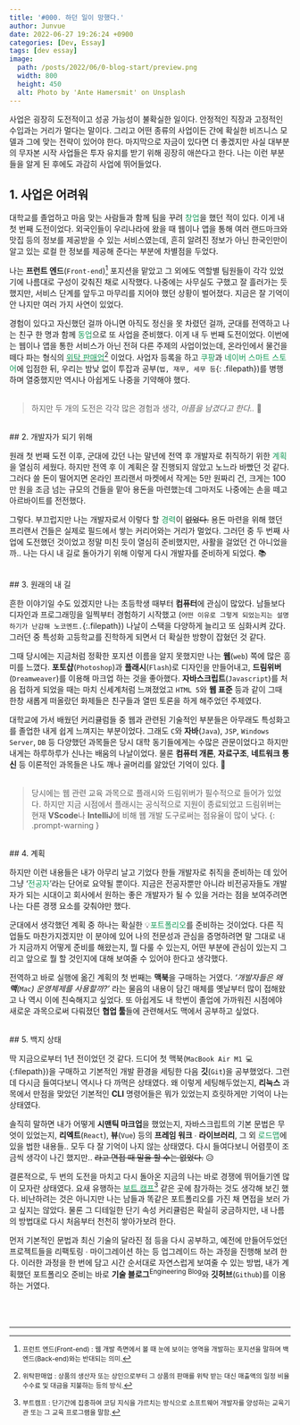 ```yaml
---
title: '#000. 하던 일이 망했다.'
author: Junvue
date: 2022-06-27 19:26:24 +0900
categories: [Dev, Essay]
tags: [dev essay]
image:
  path: /posts/2022/06/0-blog-start/preview.png
  width: 800
  height: 450
  alt: Photo by 'Ante Hamersmit' on Unsplash
---
```


사업은 굉장히 도전적이고 성공 가능성이 불확실한 일이다. 안정적인 직장과 고정적인 수입과는 거리가 멀다는 말이다. 그리고 어떤 종류의 사업이든 간에 확실한 비즈니스 모델과 그에 맞는 전략이 있어야 한다. 마지막으로 자금이 있다면 더 좋겠지만 사실 대부분의 무자본 시작 사업들은 투자 유치를 받기 위해 굉장히 애쓴다고 한다. 나는 이런 부분들을 알게 된 후에도 과감히 사업에 뛰어들었다.

## 1. 사업은 어려워

대학교를 졸업하고 마음 맞는 사람들과 함께 팀을 꾸려 <font color="#159957">창업</font>을 했던 적이 있다. 이게 내 첫 번째 도전이었다. 외국인들이 우리나라에 왔을 때 웹이나 앱을 통해 여러 랜드마크와 맛집 등의 정보를 제공받을 수 있는 서비스였는데, 흔히 알려진 정보가 아닌 한국인만이 알고 있는 로컬 한 정보를 제공해 준다는 부분에 차별점을 두었다.

나는 **프런트 엔드**(`Front-end`)[^fnt1] 포지션을 맡았고 그 외에도 역할별 팀원들이 각각 있었기에 나름대로 구성이 갖춰진 채로 시작했다. 나중에는 사무실도 구했고 잘 흘러가는 듯했지만, 서비스 단계를 앞두고 마무리를 지어야 했던 상황이 벌어졌다. 지금은 잘 기억이 안 나지만 여러 가지 사연이 있었다.

경험이 있다고 자신했던 걸까 아니면 아직도 정신을 못 차렸던 걸까, 군대를 전역하고 나는 친구 한 명과 함께 <font color="#159957">동업</font>으로 또 사업을 준비했다. 이게 내 두 번째 도전이었다. 이번에는 웹이나 앱을 통한 서비스가 아닌 전혀 다른 주제의 사업이었는데, 온라인에서 물건을 떼다 파는 형식의 <u><font color="#159957">위탁 판매업</font></u>[^fnt2] 이었다. 사업자 등록을 하고 <font color="#159957">쿠팡</font>과 <font color="#159957">네이버 스마트 스토어</font>에 입점한 뒤, 우리는 밤낮 없이 투잡과 공부(`법, 재무, 세무 등`{: .filepath})를 병행하며 열중했지만 역시나 아쉽게도 나중을 기약해야 했다.
<br /><br />

> 하지만 두 개의 도전은 각각 많은 경험과 생각, _아픔을 남겼다고 한다.._ 🥲

<br />
## 2. 개발자가 되기 위해

원래 첫 번째 도전 이후, 군대에 갔던 나는 말년에 전역 후 개발자로 취직하기 위한 <font color="#159957">계획</font>을 열심히 세웠다. 하지만 전역 후 이 계획은 잘 진행되지 않았고 노느라 바빴던 것 같다. 그러다 쓸 돈이 떨어지면 온라인 프리랜서 마켓에서 작게는 5만 원짜리 건, 크게는 100만 원을 조금 넘는 규모의 건들을 맡아 용돈을 마련했는데 그마저도 나중에는 손을 떼고 아르바이트를 전전했다.

그렇다. 부끄럽지만 나는 개발자로서 이렇다 할 <font color="#159957">경력</font>이 ~~없었다.~~ 용돈 마련을 위해 했던 프리랜서 건들은 실제로 필드에서 쌓는 커리어와는 거리가 멀었다. 그러던 중 두 번째 사업에 도전했던 것이었고 정말 미친 듯이 열심히 준비했지만, 사활을 걸었던 건 아니었을까.. 나는 다시 내 길로 돌아가기 위해 이렇게 다시 개발자를 준비하게 되었다. 📚

<br />
## 3. 원래의 내 길

흔한 이야기일 수도 있겠지만 나는 초등학생 때부터 **컴퓨터**에 관심이 많았다. 남들보다 디자인과 프로그래밍을 일찍부터 경험하기 시작했고 (`어떤 이유로 그렇게 되었는지는 설명하기가 난감해 노코멘트.`{:.filepath}) 나날이 스택을 다양하게 늘리고 또 심화시켜 갔다. 그러던 중 특성화 고등학교를 진학하게 되면서 더 확실한 방향이 잡혔던 것 같다.

그때 당시에는 지금처럼 정확한 포지션 이름을 알지 못했지만 나는 **웹**(`web`) 쪽에 많은 흥미를 느꼈다. **포토샵**(`Photoshop`)과 **플래시**(`Flash`)로 디자인을 만들어내고, **드림위버**(`Dreamweaver`)를 이용해 마크업 하는 것을 좋아했다. **자바스크립트**(`Javascript`)를 처음 접하게 되었을 때는 마치 신세계처럼 느껴졌었고 `HTML 5`와 **웹 표준** 등과 같이 그때 한창 새롭게 떠올랐던 화제들은 친구들과 열띤 토론을 하게 해주었던 주제였다.

대학교에 가서 배웠던 커리큘럼들 중 웹과 관련된 기술적인 부분들은 아무래도 특성화고를 졸업한 내게 쉽게 느껴지는 부분이었다. 그래도 `C`와 **자바**(`Java`), `JSP`, `Windows Server`, `DB` 등 다양했던 과목들은 당시 대학 동기들에게는 수많은 관문이었다고 하지만 내게는 하루하루가 신나는 배움의 나날이었다. 물론 **컴퓨터 개론**, **자료구조**, **네트워크 통신** 등 이론적인 과목들은 나도 깨나 골머리를 앓았던 기억이 있다. 🤮
<br /><br />

> 당시에는 웹 관련 교육 과목으로 플래시와 드림위버가 필수적으로 들어가 있었다. 하지만 지금 시점에서 플래시는 공식적으로 지원이 종료되었고 드림위버는 현재 **VScode**나 **IntelliJ**에 비해 웹 개발 도구로써는 점유율이 많이 낮다.
{: .prompt-warning }
<br />
## 4. 계획

하지만 이런 내용들은 내가 아무리 날고 기었다 한들 개발자로 취직을 준비하는 데 있어 그냥 ‘<font color="#159957">전공자</font>’라는 단어로 요약될 뿐이다. 지금은 전공자뿐만 아니라 비전공자들도 개발자가 되는 시대이고 회사에서 원하는 좋은 개발자가 될 수 있을 거라는 점을 보여주려면 나는 다른 경쟁 요소를 갖춰야만 했다.

군대에서 생각했던 계획 중 하나는 확실한 💡<font color="#159957">포트폴리오</font>를 준비하는 것이었다. 다른 직업들도 마찬가지겠지만 이 분야에 있어 나의 전문성과 관심을 증명하려면 말 그대로 내가 지금까지 어떻게 준비를 해왔는지, 뭘 다룰 수 있는지, 어떤 부분에 관심이 있는지 그리고 앞으로 뭘 할 것인지에 대해 보여줄 수 있어야 한다고 생각했다.

전역하고 바로 실행에 옮긴 계획의 첫 번째는 **맥북**을 구매하는 거였다. _‘개발자들은 왜 **맥**(`Mac`) 운영체제를 사용할까?’_ 라는 물음의 내용이 담긴 매체를 옛날부터 많이 접해왔고 나 역시 이에 친숙해지고 싶었다. 또 아쉽게도 내 학번이 졸업에 가까워진 시점에야 새로운 과목으로써 다뤄졌던 **협업 툴**들에 관련해서도 맥에서 공부하고 싶었다.

<br />
## 5. 백지 상태

딱 지금으로부터 1년 전이었던 것 같다. 드디어 첫 맥북(`MacBook Air M1 💻`{:filepath})을 구매하고 기본적인 개발 환경을 세팅한 다음 **깃**(`Git`)을 공부했었다. 그런데 다시금 들여다보니 역시나 다 까먹은 상태였다. 왜 이렇게 세팅해두었는지, **리눅스** 과목에서 만점을 맞았던 기본적인 **CLI** 명령어들은 뭐가 있었는지 흐릿하게만 기억이 나는 상태였다.

솔직히 말하면 내가 어떻게 **시맨틱 마크업**을 했었는지, 자바스크립트의 기본 문법은 무엇이 있었는지, **리엑트**(`React`), **뷰**(`Vue`) 등의 **프레임 워크** ∙ **라이브러리**, 그 외 <font color="#159957">로드맵</font>에 있을 법한 내용들.. 모두 다 잘 기억이 나지 않는 상태였다. 다시 들여다보니 어렴풋이 조금씩 생각이 나긴 했지만.. ~~라고 면접 때 말을 할 수는 없었다.~~ 😥

결론적으로, 두 번의 도전을 마치고 다시 돌아온 지금의 나는 바로 경쟁에 뛰어들기엔 많이 모자란 상태였다. 요새 유행하는 <u><font color="#159957">부트 캠프</font></u>[^fnt3] 같은 곳에 참가하는 것도 생각해 보긴 했다. 비난하려는 것은 아니지만 나는 남들과 똑같은 포트폴리오를 가진 채 면접을 보러 가고 싶지는 않았다. 물론 그 디테일한 단기 속성 커리큘럼은 확실히 궁금하지만, 내 나름의 방법대로 다시 처음부터 천천히 쌓아가보려 한다.

먼저 기본적인 문법과 최신 기술의 달라진 점 등을 다시 공부하고, 예전에 만들어두었던 프로젝트들을 리팩토링 ∙ 마이그레이션 하는 등 업그레이드 하는 과정을 진행해 보려 한다. 이러한 과정을 한 번에 담고 시간 순서대로 자연스럽게 보여줄 수 있는 방법, 내가 계획했던 포트폴리오 준비는 바로 **기술 블로그**<sup>Engineering Blog</sup>와 **깃허브**(`Github`)를 이용하는 거였다.
<br /><br /><br /><br />

---
[^fnt1]: <small>프런트 엔드(Front-end) : 웹 개발 측면에서 볼 때 눈에 보이는 영역을 개발하는 포지션을 말하며 백 엔드(Back-end)와는 반대되는 의미.</small>
[^fnt2]: <small>위탁판매업 : 상품의 생산자 또는 상인으로부터 그 상품의 판매를 위탁 받는 대신 매출액의 일정 비율 수수료 및 대금을 지불하는 등의 방식.</small>
[^fnt3]: <small>부트캠프 : 단기간에 집중하여 코딩 지식을 가르치는 방식으로 소프트웨어 개발자를 양성하는 교육기관 또는 그 교육 프로그램을 말함.</small>